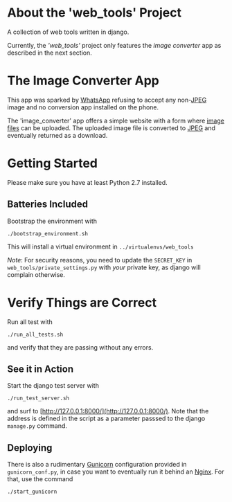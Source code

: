 # About the 'web_tools' Project

A collection of web tools written in django.

Currently, the _'web_tools'_ project only features the _image converter_ app as described in the next section. 



# The Image Converter App

This app was sparked by [WhatsApp](https://www.whatsapp.com/) refusing to accept any non-[JPEG](https://en.wikipedia.org/wiki/JPEG) image and no 
conversion app installed on the phone.

The 'image_converter' app offers a simple website with a form where [image files](https://en.wikipedia.org/wiki/Image_file_formats) can be uploaded. The uploaded image 
file is converted to [JPEG](https://en.wikipedia.org/wiki/JPEG) and eventually returned as a download.



# Getting Started

Please make sure you have at least Python 2.7 installed. 


## Batteries Included

Bootstrap the environment with

```
./bootstrap_environment.sh
```

This will install a virtual environment in `../virtualenvs/web_tools`

_Note_: For security reasons, you need to update the `SECRET_KEY` in `web_tools/private_settings.py` with _your_ 
private key, as django will complain otherwise.


# Verify Things are Correct

Run all test with 

```
./run_all_tests.sh
```

and verify that they are passing without any errors.


## See it in Action

Start the django test server with

```
./run_test_server.sh
```

and surf to [http://127.0.0.1:8000/](http://127.0.0.1:8000/). Note that the address is defined in the script as a parameter 
passsed to the django `manage.py` command.


## Deploying

There is also a rudimentary [Gunicorn](http://gunicorn.org/) configuration provided in `gunicorn_conf.py`, in case 
you want to eventually run it behind an [Nginx](https://www.nginx.com/). For that, use the command

```
./start_gunicorn
```